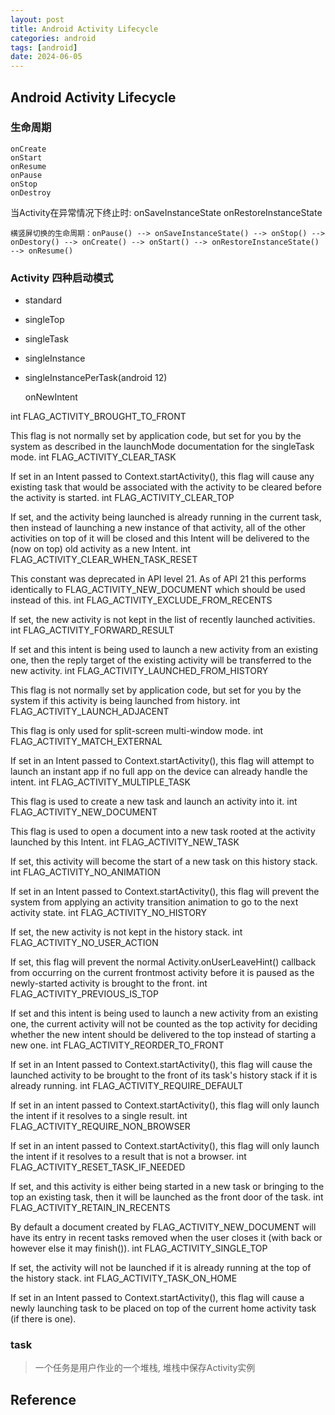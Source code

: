 ```yaml
---
layout: post
title: Android Activity Lifecycle
categories: android
tags: [android]
date: 2024-06-05
---
```


## Android Activity Lifecycle

### 生命周期

    onCreate
    onStart
    onResume
    onPause
    onStop
    onDestroy

当Activity在异常情况下终止时: 
    onSaveInstanceState
    onRestoreInstanceState

    横竖屏切换的生命周期：onPause() --> onSaveInstanceState() --> onStop() --> onDestory() --> onCreate() --> onStart() --> onRestoreInstanceState() --> onResume()

### Activity 四种启动模式

* standard
* singleTop
* singleTask
* singleInstance
* singleInstancePerTask(android 12)

   onNewIntent 

int 	FLAG_ACTIVITY_BROUGHT_TO_FRONT

This flag is not normally set by application code, but set for you by the system as described in the launchMode documentation for the singleTask mode.
int 	FLAG_ACTIVITY_CLEAR_TASK

If set in an Intent passed to Context.startActivity(), this flag will cause any existing task that would be associated with the activity to be cleared before the activity is started.
int 	FLAG_ACTIVITY_CLEAR_TOP

If set, and the activity being launched is already running in the current task, then instead of launching a new instance of that activity, all of the other activities on top of it will be closed and this Intent will be delivered to the (now on top) old activity as a new Intent.
int 	FLAG_ACTIVITY_CLEAR_WHEN_TASK_RESET

This constant was deprecated in API level 21. As of API 21 this performs identically to FLAG_ACTIVITY_NEW_DOCUMENT which should be used instead of this.
int 	FLAG_ACTIVITY_EXCLUDE_FROM_RECENTS

If set, the new activity is not kept in the list of recently launched activities.
int 	FLAG_ACTIVITY_FORWARD_RESULT

If set and this intent is being used to launch a new activity from an existing one, then the reply target of the existing activity will be transferred to the new activity.
int 	FLAG_ACTIVITY_LAUNCHED_FROM_HISTORY

This flag is not normally set by application code, but set for you by the system if this activity is being launched from history.
int 	FLAG_ACTIVITY_LAUNCH_ADJACENT

This flag is only used for split-screen multi-window mode.
int 	FLAG_ACTIVITY_MATCH_EXTERNAL

If set in an Intent passed to Context.startActivity(), this flag will attempt to launch an instant app if no full app on the device can already handle the intent.
int 	FLAG_ACTIVITY_MULTIPLE_TASK

This flag is used to create a new task and launch an activity into it.
int 	FLAG_ACTIVITY_NEW_DOCUMENT

This flag is used to open a document into a new task rooted at the activity launched by this Intent.
int 	FLAG_ACTIVITY_NEW_TASK

If set, this activity will become the start of a new task on this history stack.
int 	FLAG_ACTIVITY_NO_ANIMATION

If set in an Intent passed to Context.startActivity(), this flag will prevent the system from applying an activity transition animation to go to the next activity state.
int 	FLAG_ACTIVITY_NO_HISTORY

If set, the new activity is not kept in the history stack.
int 	FLAG_ACTIVITY_NO_USER_ACTION

If set, this flag will prevent the normal Activity.onUserLeaveHint() callback from occurring on the current frontmost activity before it is paused as the newly-started activity is brought to the front.
int 	FLAG_ACTIVITY_PREVIOUS_IS_TOP

If set and this intent is being used to launch a new activity from an existing one, the current activity will not be counted as the top activity for deciding whether the new intent should be delivered to the top instead of starting a new one.
int 	FLAG_ACTIVITY_REORDER_TO_FRONT

If set in an Intent passed to Context.startActivity(), this flag will cause the launched activity to be brought to the front of its task's history stack if it is already running.
int 	FLAG_ACTIVITY_REQUIRE_DEFAULT

If set in an intent passed to Context.startActivity(), this flag will only launch the intent if it resolves to a single result.
int 	FLAG_ACTIVITY_REQUIRE_NON_BROWSER

If set in an intent passed to Context.startActivity(), this flag will only launch the intent if it resolves to a result that is not a browser.
int 	FLAG_ACTIVITY_RESET_TASK_IF_NEEDED

If set, and this activity is either being started in a new task or bringing to the top an existing task, then it will be launched as the front door of the task.
int 	FLAG_ACTIVITY_RETAIN_IN_RECENTS

By default a document created by FLAG_ACTIVITY_NEW_DOCUMENT will have its entry in recent tasks removed when the user closes it (with back or however else it may finish()).
int 	FLAG_ACTIVITY_SINGLE_TOP

If set, the activity will not be launched if it is already running at the top of the history stack.
int 	FLAG_ACTIVITY_TASK_ON_HOME

If set in an Intent passed to Context.startActivity(), this flag will cause a newly launching task to be placed on top of the current home activity task (if there is one). 

### task

> 一个任务是用户作业的一个堆栈, 堆栈中保存Activity实例


## Reference

